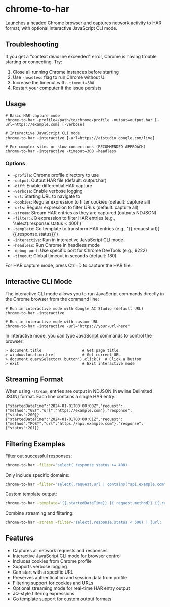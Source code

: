 # chrome-to-har

Launches a headed Chrome browser and captures network activity to HAR format, with optional interactive JavaScript CLI mode.

## Troubleshooting

If you get a "context deadline exceeded" error, Chrome is having trouble starting or connecting. Try:

1. Close all running Chrome instances before starting
2. Use `-headless` flag to run Chrome without UI
3. Increase the timeout with `-timeout=300`
4. Restart your computer if the issue persists

## Usage

```
# Basic HAR capture mode
chrome-to-har -profile=/path/to/chrome/profile -output=output.har [-url=https://example.com] [-verbose]

# Interactive JavaScript CLI mode
chrome-to-har -interactive [-url=https://aistudio.google.com/live]

# For complex sites or slow connections (RECOMMENDED APPROACH)
chrome-to-har -interactive -timeout=300 -headless
```

### Options

- `-profile`: Chrome profile directory to use
- `-output`: Output HAR file (default: output.har)
- `-diff`: Enable differential HAR capture
- `-verbose`: Enable verbose logging
- `-url`: Starting URL to navigate to
- `-cookies`: Regular expression to filter cookies (default: capture all)
- `-urls`: Regular expression to filter URLs (default: capture all)
- `-stream`: Stream HAR entries as they are captured (outputs NDJSON)
- `-filter`: JQ expression to filter HAR entries (e.g., 'select(.response.status < 400)')
- `-template`: Go template to transform HAR entries (e.g., '{{.request.url}} {{.response.status}}')
- `-interactive`: Run in interactive JavaScript CLI mode
- `-headless`: Run Chrome in headless mode
- `-debug-port`: Use specific port for Chrome DevTools (e.g., 9222)
- `-timeout`: Global timeout in seconds (default: 180)

For HAR capture mode, press Ctrl+D to capture the HAR file.

## Interactive CLI Mode

The interactive CLI mode allows you to run JavaScript commands directly in the Chrome browser from the command line:

```
# Run in interactive mode with Google AI Studio (default URL)
chrome-to-har -interactive

# Run in interactive mode with custom URL
chrome-to-har -interactive -url="https://your-url-here"
```

In interactive mode, you can type JavaScript commands to control the browser:

```
> document.title                  # Get page title
> window.location.href            # Get current URL
> document.querySelector('button').click()  # Click a button
> exit                            # Exit interactive mode
```

## Streaming Format

When using `-stream`, entries are output in NDJSON (Newline Delimited JSON) format. Each line contains a single HAR entry:

```jsonl
{"startedDateTime":"2024-01-01T00:00:00Z","request":{"method":"GET","url":"https://example.com"},"response":{"status":200}}
{"startedDateTime":"2024-01-01T00:00:01Z","request":{"method":"POST","url":"https://api.example.com"},"response":{"status":201}}
```

## Filtering Examples

Filter out successful responses:
```bash
chrome-to-har -filter='select(.response.status >= 400)'
```

Only include specific domains:
```bash
chrome-to-har -filter='select(.request.url | contains("api.example.com"))'
```

Custom template output:
```bash
chrome-to-har -template='{{.startedDateTime}} {{.request.method}} {{.request.url}} {{.response.status}}'
```

Combine streaming and filtering:
```bash
chrome-to-har -stream -filter='select(.response.status < 500) | {url: .request.url, status: .response.status}'
```

## Features

- Captures all network requests and responses
- Interactive JavaScript CLI mode for browser control
- Includes cookies from Chrome profile
- Supports verbose logging
- Can start with a specific URL
- Preserves authentication and session data from profile
- Filtering support for cookies and URLs
- Optional streaming mode for real-time HAR entry output
- JQ-style filtering expressions
- Go template support for custom output formats